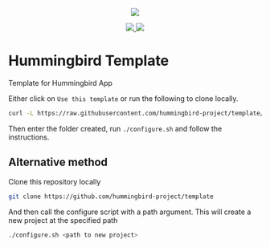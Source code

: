 <p align="center">
<picture>
  <source media="(prefers-color-scheme: dark)" srcset="https://github.com/hummingbird-project/hummingbird/assets/9382567/48de534f-8301-44bd-b117-dfb614909efd">
  <img src="https://github.com/hummingbird-project/hummingbird/assets/9382567/e371ead8-7ca1-43e3-8077-61d8b5eab879">
</picture>
</p>  
<p align="center">
<a href="https://swift.org">
  <img src="https://img.shields.io/badge/swift-5.9-brightgreen.svg"/>
</a>
<a href="https://discord.gg/7ME3nZ7mP2">
  <img src="https://img.shields.io/badge/chat-discord-brightgreen.svg"/>
</a>
</p>

# Hummingbird Template

Template for Hummingbird App

Either click on `Use this template` or run the following to clone locally.
```bash
curl -L https://raw.githubusercontent.com/hummingbird-project/template/main/scripts/download.sh | bash -s <project-name> 
```

Then enter the folder created, run `./configure.sh` and follow the instructions.

## Alternative method

Clone this repository locally

```bash
git clone https://github.com/hummingbird-project/template
```

And then call the configure script with a path argument. This will create a new project at the specified path

```bash
./configure.sh <path to new project>
```
